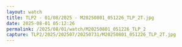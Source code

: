 ```yaml
---
layout: watch
title: TLP2 - 01/08/2025 - M20250801_051226_TLP_2T.jpg
date: 2025-08-01 05:12:26
permalink: /2025/08/01/watch/M20250801_051226_TLP_2
capture: TLP2/2025/202507/20250731/M20250801_051226_TLP_2T.jpg
---
```

